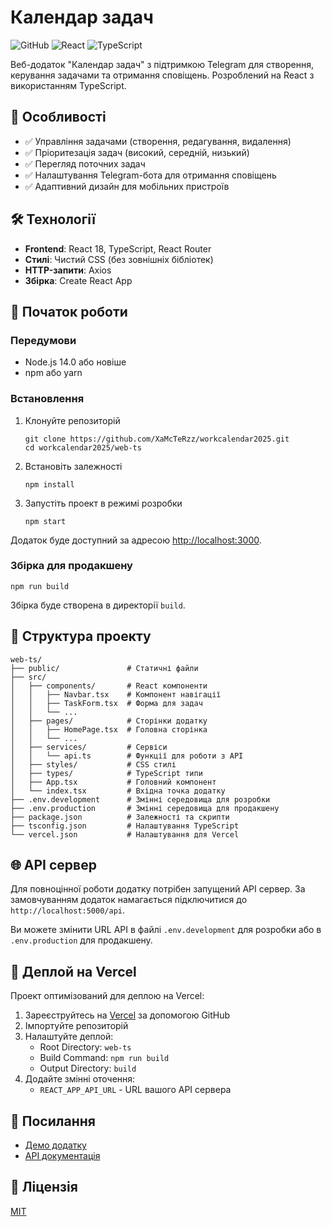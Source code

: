 # Календар задач

![GitHub](https://img.shields.io/github/license/XaMcTeRzz/workcalendar2025)
![React](https://img.shields.io/badge/React-18.2.0-blue)
![TypeScript](https://img.shields.io/badge/TypeScript-4.9.5-blue)

Веб-додаток "Календар задач" з підтримкою Telegram для створення, керування задачами та отримання сповіщень. Розроблений на React з використанням TypeScript.

## 🚀 Особливості

- ✅ Управління задачами (створення, редагування, видалення)
- ✅ Пріоритезація задач (високий, середній, низький)
- ✅ Перегляд поточних задач
- ✅ Налаштування Telegram-бота для отримання сповіщень
- ✅ Адаптивний дизайн для мобільних пристроїв

## 🛠️ Технології

- **Frontend**: React 18, TypeScript, React Router
- **Стилі**: Чистий CSS (без зовнішніх бібліотек)
- **HTTP-запити**: Axios
- **Збірка**: Create React App

## 📖 Початок роботи

### Передумови

- Node.js 14.0 або новіше
- npm або yarn

### Встановлення

1. Клонуйте репозиторій
   ```
   git clone https://github.com/XaMcTeRzz/workcalendar2025.git
   cd workcalendar2025/web-ts
   ```

2. Встановіть залежності
   ```
   npm install
   ```

3. Запустіть проект в режимі розробки
   ```
   npm start
   ```

Додаток буде доступний за адресою [http://localhost:3000](http://localhost:3000).

### Збірка для продакшену

```
npm run build
```

Збірка буде створена в директорії `build`.

## 📁 Структура проекту

```
web-ts/
├── public/               # Статичні файли
├── src/
│   ├── components/       # React компоненти
│   │   ├── Navbar.tsx    # Компонент навігації
│   │   ├── TaskForm.tsx  # Форма для задач
│   │   └── ...
│   ├── pages/            # Сторінки додатку
│   │   ├── HomePage.tsx  # Головна сторінка
│   │   └── ...
│   ├── services/         # Сервіси
│   │   └── api.ts        # Функції для роботи з API
│   ├── styles/           # CSS стилі
│   ├── types/            # TypeScript типи
│   ├── App.tsx           # Головний компонент
│   └── index.tsx         # Вхідна точка додатку
├── .env.development      # Змінні середовища для розробки
├── .env.production       # Змінні середовища для продакшену
├── package.json          # Залежності та скрипти
├── tsconfig.json         # Налаштування TypeScript
└── vercel.json           # Налаштування для Vercel
```

## 🌐 API сервер

Для повноцінної роботи додатку потрібен запущений API сервер. За замовчуванням додаток намагається підключитися до `http://localhost:5000/api`.

Ви можете змінити URL API в файлі `.env.development` для розробки або в `.env.production` для продакшену.

## 🚀 Деплой на Vercel

Проект оптимізований для деплою на Vercel:

1. Зареєструйтесь на [Vercel](https://vercel.com) за допомогою GitHub
2. Імпортуйте репозиторій
3. Налаштуйте деплой:
   - Root Directory: `web-ts`
   - Build Command: `npm run build`
   - Output Directory: `build`
4. Додайте змінні оточення:
   - `REACT_APP_API_URL` - URL вашого API сервера

## 🔗 Посилання

- [Демо додатку](https://workcalendar2025.vercel.app)
- [API документація](https://github.com/XaMcTeRzz/workcalendar2025)

## 📄 Ліцензія

[MIT](LICENSE) 